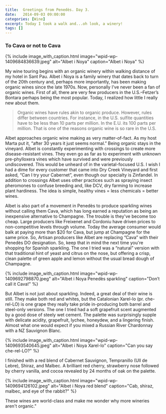 ```yaml
---
title:  Greetings from Penedès. Day 3.
date:   2014-09-03 09:00:00
categories: [Wine]
excerpt: Today I took a walk and...oh look, a winery!
tags: []
---
```


### To Cava or not to Cava

{% include image_with_caption.html image="wpid-wp-1409684836639.jpeg" alt="Albet i Noya" caption="Albet i Noya" %}

My wine touring begins with an organic winery within walking distance of my hotel in Sant Pau. Albet i Noya is a family winery that dates back to turn of the 20th century and, perhaps more importantly, has been making organic wines since the late 1970s. Now, personally I've never been a fan of organic wines. First of all, there are very few producers in the U.S.–Fetzer’s Bontara perhaps being the most popular. Today, I realized how little I really new about them.

> Organic wines have rules akin to organic produce. However, rules differ between countries. For instance, in the U.S. sulfite quantities have to be less than 10 parts per million. In the E.U. its 100 parts per million. That is one of the reasons organic wine is so rare in the U.S.

Albet approaches organic wine making as very matter-of-fact. As my host Marta put it, “after 30 years it just seems normal.” Being organic stays in the vineyard. Albet is constantly experimenting with crossings to create more disease-resistant vines. They even go as far as to experiment with unknown pre-phylloxera vines which have survived and were previously undiscovered. This would be unheard of in the varietal-focused U.S. I wish I had a dime for every customer that came into Dry Creek Vineyard and first asked, “Can I try your Cabernet”, even though our specialty is Zinfandel. In addition to crossings Albet uses other practices such as spraying insect pheromones to confuse breeding and, like DCV, dry farming to increase plant hardiness. The idea is simple, healthy vines = less chemicals = better wines.

Albet is also part of a movement in Penedès to produce sparkling wines without calling them Cava, which has long earned a reputation as being an inexpensive alternative to Champagne. The trouble is they've become too cheap. Large producers like Freixenet and Cordoniu have driven prices to non-competitive levels through volume. Today the average consumer would balk at paying more than $20 for Cava, but jump at Champagne for the same price. So, Artisan producers like Albet are replacing “Cava” with their Penedès DO designation. So, keep that in mind the next time you're shopping for Spanish sparkling. The one I tried was a “natural” version with that traditional hint of yeast and citrus on the nose, but offering a crisp, clean palette of green apple and lemon without the usual bread dough of Champagne.

{% include image_with_caption.html image="wpid-wp-1409692798870.jpeg" alt="Albet i Noya Penedès sparkling" caption="Don’t call it Cava!" %}

But Albet is not just about sparkling. Indeed, a great deal of their wine is still. They make both red and whites, but the Catalonian Xarel-lo (pr. che-rel-LO) is one grape they really take pride in-producing both barrel and steel-only versions. The one I tried had a soft grapefruit scent augmented by a good dose of steely wet cement. The palette was surprisingly supple with delicate acidity, grapefruit, lychee, honeydew, and a lingering finish. Almost what one would expect if you mixed a Russian River Chardonnay with a NZ Sauvignon Blanc.

{% include image_with_caption.html image="wpid-wp-1409693540645.jpeg" alt="Albet i Noya Xarel-lo" caption="Can you say che-rel-LO?" %}

I finished with a red blend of Cabernet Sauvignon, Tempranillo (Ull de Lebre), Shiraz, and Malbec. A brilliant red cherry, strawberry nose followed by cherry vanilla, and cocoa revealed by 24 months of oak on the palette.

{% include image_with_caption.html image="wpid-wp-1409694126102.jpeg" alt="Albet i Noya red blend" caption="Cab, shiraz, malbec, and eye of the rabbit?" %}

These wines are world-class and make me wonder why more wineries aren't organic."
